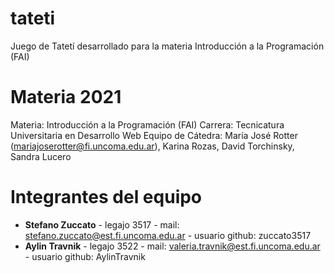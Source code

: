 # tateti
Juego de Tatetí desarrollado para la materia Introducción a la Programación (FAI)

# Materia 2021

Materia: Introducción a la Programación (FAI)
Carrera: Tecnicatura Universitaria en Desarrollo Web
Equipo de Cátedra: María José Rotter (mariajoserotter@fi.uncoma.edu.ar), Karina Rozas, David Torchinsky, Sandra Lucero

# Integrantes del equipo

-  **Stefano Zuccato** - legajo 3517 - mail: stefano.zuccato@est.fi.uncoma.edu.ar - usuario github: zuccato3517
-  **Aylin Travnik**  - legajo 3522 - mail: valeria.travnik@est.fi.uncoma.edu.ar - usuario github: AylinTravnik